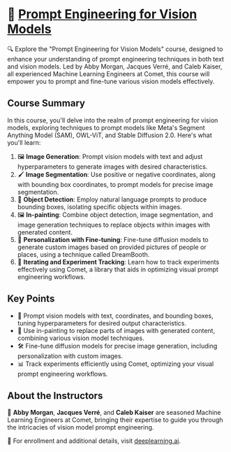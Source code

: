 # 📸 [Prompt Engineering for Vision Models](https://www.deeplearning.ai/short-courses/prompt-engineering-for-vision-models/)

🔍 Explore the "Prompt Engineering for Vision Models" course, designed to enhance your understanding of prompt engineering techniques in both text and vision models. Led by Abby Morgan, Jacques Verré, and Caleb Kaiser, all experienced Machine Learning Engineers at Comet, this course will empower you to prompt and fine-tune various vision models effectively.

## Course Summary
In this course, you'll delve into the realm of prompt engineering for vision models, exploring techniques to prompt models like Meta's Segment Anything Model (SAM), OWL-ViT, and Stable Diffusion 2.0. Here's what you'll learn:

1. 🖼️ **Image Generation**: Prompt vision models with text and adjust hyperparameters to generate images with desired characteristics.
2. 🖌️ **Image Segmentation**: Use positive or negative coordinates, along with bounding box coordinates, to prompt models for precise image segmentation.
3. 🎯 **Object Detection**: Employ natural language prompts to produce bounding boxes, isolating specific objects within images.
4. 🖼️ **In-painting**: Combine object detection, image segmentation, and image generation techniques to replace objects within images with generated content.
5. 🌟 **Personalization with Fine-tuning**: Fine-tune diffusion models to generate custom images based on provided pictures of people or places, using a technique called DreamBooth.
6. 🔄 **Iterating and Experiment Tracking**: Learn how to track experiments effectively using Comet, a library that aids in optimizing visual prompt engineering workflows.

## Key Points
- 📝 Prompt vision models with text, coordinates, and bounding boxes, tuning hyperparameters for desired output characteristics.
- 🎨 Use in-painting to replace parts of images with generated content, combining various vision model techniques.
- 🛠️ Fine-tune diffusion models for precise image generation, including personalization with custom images.
- 📊 Track experiments efficiently using Comet, optimizing your visual prompt engineering workflows.

## About the Instructors
🌟 **Abby Morgan**, **Jacques Verré**, and **Caleb Kaiser** are seasoned Machine Learning Engineers at Comet, bringing their expertise to guide you through the intricacies of vision model prompt engineering.

🔗 For enrollment and additional details, visit [deeplearning.ai](https://www.deeplearning.ai/short-courses/).

